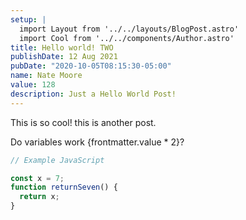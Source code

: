 ```yaml
---
setup: |
  import Layout from '../../layouts/BlogPost.astro'
  import Cool from '../../components/Author.astro'
title: Hello world! TWO
publishDate: 12 Aug 2021
pubDate: "2020-10-05T08:15:30-05:00"
name: Nate Moore
value: 128
description: Just a Hello World Post!
---
```


<Cool name={frontmatter.name} href="https://twitter.com/n_moore" client:load />

This is so cool! this is another post.

Do variables work {frontmatter.value \* 2}?

```javascript
// Example JavaScript

const x = 7;
function returnSeven() {
  return x;
}
```
